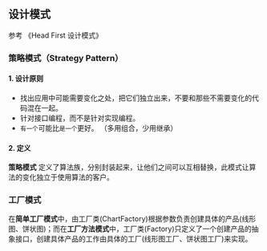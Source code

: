 ## 设计模式

参考 《Head First 设计模式》

### 策略模式（Strategy Pattern）

#### 1. 设计原则

* 找出应用中可能需要变化之处，把它们独立出来，不要和那些不需要变化的代码混在一起。
* 针对接口编程，而不是针对实现编程。
* `有一个`可能比`是一个`更好。 （多用组合，少用继承）


#### 2. 定义

**策略模式** 定义了算法族，分别封装起来，让他们之间可以互相替换，此模式让算法的变化独立于使用算法的客户。


### 工厂模式

在**简单工厂模式**中，由工厂类(ChartFactory)根据参数负责创建具体的产品(线形图、饼状图)；而在**工厂方法模式**中，工厂类(Factory)只定义了一个创建产品的抽象接口，创建具体产品的工作由具体的工厂(线形图工厂、饼状图工厂)来实现。